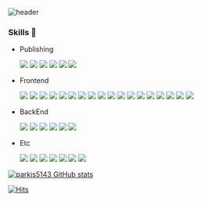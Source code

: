 ![header](https://capsule-render.vercel.app/api?type=rounded&color=timeGradient&text=Welcome%20to%20soon's%20GitHub%20👋&animation=twinkling&fontSize=40&fontAlignY=50&fontAlign=50&height=180)

### Skills 🧩

- Publishing
  
   <a href="#" target="_blank"><img src="https://img.shields.io/badge/html5-E34F26?style=flat-square&logo=html5&logoColor=fff"/></a>
<a href="#" target="_blank"><img src="https://img.shields.io/badge/css3-1572B6?style=flat-square&logo=css3&logoColor=fff"/></a>
<a href="#" target="_blank"><img src="https://img.shields.io/badge/styled components-DB7093?style=flat-square&logo=styledcomponents&logoColor=fff"/></a>
<a href="#" target="_blank"><img src="https://img.shields.io/badge/bootstrap-7952B3?style=flat-square&logo=bootstrap&logoColor=fff"/></a>
<a href="#" target="_blank"><img src="https://img.shields.io/badge/tailwindcss-06B6D4?style=flat-square&logo=tailwindcss&logoColor=fff"/></a>
<a href="#" target="_blank"><img src="https://img.shields.io/badge/materialUI-757575?style=flat-square&logo=materialdesign&logoColor=fff"/></a>

- Frontend

   <a href="#" target="_blank"><img src="https://img.shields.io/badge/javascript-F7DF1E?style=flat-square&logo=javascript&logoColor=000"/></a>
<a href="#" target="_blank"><img src="https://img.shields.io/badge/typescript-3178C6?style=flat-square&logo=typescript&logoColor=fff"/></a>
<a href="#" target="_blank"><img src="https://img.shields.io/badge/react-61DAFB?style=flat-square&logo=react&logoColor=222"/></a>
<a href="#" target="_blank"><img src="https://img.shields.io/badge/next.js-222?style=flat-square&logo=next.js&logoColor=fff"/></a>
<a href="#" target="_blank"><img src="https://img.shields.io/badge/react native-018EF5?style=flat-square&logo=react&logoColor=fff"/></a>
<a href="#" target="_blank"><img src="https://img.shields.io/badge/mobX-FF9955?style=flat-square&logo=mobx&logoColor=fff"/></a>
<a href="#" target="_blank"><img src="https://img.shields.io/badge/recoil-3578E5?style=flat-square&logo=recoil&logoColor=fff"/></a>
<a href="#" target="_blank"><img src="https://img.shields.io/badge/redux-764ABC?style=flat-square&logo=redux&logoColor=fff"/></a>
<a href="#" target="_blank"><img src="https://img.shields.io/badge/zustand-222?style=flat-square"/></a>
<a href="#" target="_blank"><img src="https://img.shields.io/badge/reacth hook form-EC5990?style=flat-square&logo=reacthookform&logoColor=fff"/></a>
<a href="#" target="_blank"><img src="https://img.shields.io/badge/reactQuery-FF4154?style=flat-square&logo=reactquery&logoColor=fff"/></a>
<a href="#" target="_blank"><img src="https://img.shields.io/badge/i18next-26A69A?style=flat-square&logo=i18next&logoColor=fff"/></a>
<a href="#" target="_blank"><img src="https://img.shields.io/badge/eslint-4B32C3?style=flat-square&logo=eslint&logoColor=fff"/></a>
<a href="#" target="_blank"><img src="https://img.shields.io/badge/husky-bc3433?style=flat-square&logo=husky&logoColor=fff"/></a>
<a href="#" target="_blank"><img src="https://img.shields.io/badge/metro-EF4242?style=flat-square&logo=metro&logoColor=fff"/></a>
<a href="#" target="_blank"><img src="https://img.shields.io/badge/craco-28dfb7?style=flat-square"/></a>
<a href="#" target="_blank"><img src="https://img.shields.io/badge/babel-F9DC3E?style=flat-square&logo=babel&logoColor=000"/></a>
<a href="#" target="_blank"><img src="https://img.shields.io/badge/webpack-8DD6F9?style=flat-square&logo=webpack&logoColor=000"/></a>

- BackEnd
  
   <a href="#" target="_blank"><img src="https://img.shields.io/badge/java-13C100?style=flat-square"/></a>
<a href="#" target="_blank"><img src="https://img.shields.io/badge/spring-6DB33F?style=flat-square&logo=spring&logoColor=fff"/></a>
<a href="#" target="_blank"><img src="https://img.shields.io/badge/spring boot-6DB33F?style=flat-square&logo=springboot&logoColor=fff"/></a>
<a href="#" target="_blank"><img src="https://img.shields.io/badge/mybatis-08c?style=flat-square"/></a>
<a href="#" target="_blank"><img src="https://img.shields.io/badge/mysql-4479A1?style=flat-square&logo=mysql&logoColor=fff"/></a>
<a href="#" target="_blank"><img src="https://img.shields.io/badge/vercel-000?style=flat-square&logo=vercel&logoColor=fff"/></a>

- Etc

   <a href="#" target="_blank"><img src="https://img.shields.io/badge/git-F05032?style=flat-square&logo=git&logoColor=fff"/></a>
<a href="#" target="_blank"><img src="https://img.shields.io/badge/gitLab-FC6D26?style=flat-square&logo=gitLab&logoColor=fff"/></a>
<a href="#" target="_blank"><img src="https://img.shields.io/badge/notion-000?style=flat-square&logo=notion&logoColor=fff"/></a>
<a href="#" target="_blank"><img src="https://img.shields.io/badge/slack-4A154B?style=flat-square&logo=slack&logoColor=fff"/></a>
<a href="#" target="_blank"><img src="https://img.shields.io/badge/figma-F24E1E?style=flat-square&logo=figma&logoColor=fff"/></a>
<a href="#" target="_blank"><img src="https://img.shields.io/badge/postman-FF6C37?style=flat-square&logo=postman&logoColor=fff"/></a>
<a href="#" target="_blank"><img src="https://img.shields.io/badge/swagger-85EA2D?style=flat-square&logo=swagger&logoColor=000"/></a>

   
[![parkjs5143 GitHub stats](https://github-readme-stats.vercel.app/api?username=parkjs5143&include_all_commits=true&show_icons=true&theme=cobalt)](https://github.com/parkjs5143/github-readme-stats)

[![Hits](https://hits.seeyoufarm.com/api/count/incr/badge.svg?url=https%3A%2F%2Fgithub.com%2Fparkjs5143&count_bg=%23FFB6F3&title_bg=%23555555&icon=&icon_color=%23E7E7E7&title=GITHUB&edge_flat=false)](https://hits.seeyoufarm.com)  

